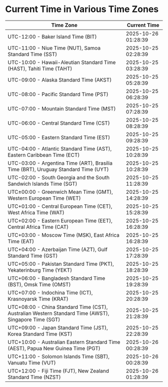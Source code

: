# Current Time in Various Time Zones

| Time Zone | Current Time |
|-----------|--------------|
| UTC-12:00 - Baker Island Time (BIT) | 2025-10-26 01:28:39 |
| UTC-11:00 - Niue Time (NUT), Samoa Standard Time (SST) | 2025-10-25 02:28:39 |
| UTC-10:00 - Hawaii-Aleutian Standard Time (HAST), Tahiti Time (TAHT) | 2025-10-25 03:28:39 |
| UTC-09:00 - Alaska Standard Time (AKST) | 2025-10-25 05:28:39 |
| UTC-08:00 - Pacific Standard Time (PST) | 2025-10-25 06:28:39 |
| UTC-07:00 - Mountain Standard Time (MST) | 2025-10-25 07:28:39 |
| UTC-06:00 - Central Standard Time (CST) | 2025-10-25 08:28:39 |
| UTC-05:00 - Eastern Standard Time (EST) | 2025-10-25 09:28:39 |
| UTC-04:00 - Atlantic Standard Time (AST), Eastern Caribbean Time (ECT) | 2025-10-25 10:28:39 |
| UTC-03:00 - Argentina Time (ART), Brasília Time (BRT), Uruguay Standard Time (UYT) | 2025-10-25 10:28:39 |
| UTC-02:00 - South Georgia and the South Sandwich Islands Time (SGT) | 2025-10-25 11:28:39 |
| UTC±00:00 - Greenwich Mean Time (GMT), Western European Time (WET) | 2025-10-25 14:28:39 |
| UTC+01:00 - Central European Time (CET), West Africa Time (WAT) | 2025-10-25 15:28:39 |
| UTC+02:00 - Eastern European Time (EET), Central Africa Time (CAT) | 2025-10-25 16:28:39 |
| UTC+03:00 - Moscow Time (MSK), East Africa Time (EAT) | 2025-10-25 16:28:39 |
| UTC+04:00 - Azerbaijan Time (AZT), Gulf Standard Time (GST) | 2025-10-25 17:28:39 |
| UTC+05:00 - Pakistan Standard Time (PKT), Yekaterinburg Time (YEKT) | 2025-10-25 18:28:39 |
| UTC+06:00 - Bangladesh Standard Time (BST), Omsk Time (OMST) | 2025-10-25 19:28:39 |
| UTC+07:00 - Indochina Time (ICT), Krasnoyarsk Time (KRAT) | 2025-10-25 20:28:39 |
| UTC+08:00 - China Standard Time (CST), Australian Western Standard Time (AWST), Singapore Time (SGT) | 2025-10-25 21:28:39 |
| UTC+09:00 - Japan Standard Time (JST), Korea Standard Time (KST) | 2025-10-25 22:28:39 |
| UTC+10:00 - Australian Eastern Standard Time (AEST), Papua New Guinea Time (PGT) | 2025-10-26 00:28:39 |
| UTC+11:00 - Solomon Islands Time (SBT), Vanuatu Time (VUT) | 2025-10-26 00:28:39 |
| UTC+12:00 - Fiji Time (FJT), New Zealand Standard Time (NZST) | 2025-10-26 01:28:39 |
